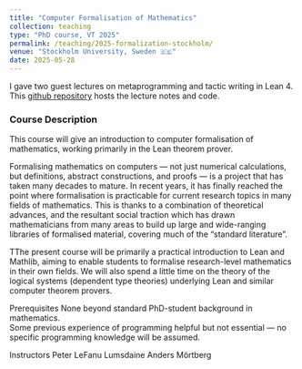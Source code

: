 ```yaml
---	
title: "Computer Formalisation of Mathematics"		
collection: teaching		
type: "PhD course, VT 2025"		
permalink: /teaching/2025-formalization-stockholm/
venue: "Stockholm University, Sweden 🇸🇪"
date: 2025-05-28		
---	
```


I gave two guest lectures on metaprogramming and tactic writing in Lean 4. This [github repository](github.com/sinhp/mpil25) hosts the lecture notes and code.

### Course Description

This course will give an introduction to computer formalisation of mathematics, working primarily in the Lean theorem prover.

Formalising mathematics on computers — not just numerical calculations, but definitions, abstract constructions, and proofs — is a project that has taken many decades to mature.  In recent years, it has finally reached the point where formalisation is practicable for current research topics in many fields of mathematics.  This is thanks to a combination of theoretical advances, and the resultant social traction which has drawn mathematicians from many areas to build up large and wide-ranging libraries of formalised material, covering much of the “standard literature”.

TThe present course will be primarily a practical introduction to Lean and Mathlib, aiming to enable students to formalise research-level mathematics in their own fields.  We will also spend a little time on the theory of the logical systems (dependent type theories) underlying Lean and similar computer theorem provers.

Prerequisites
None beyond standard PhD-student background in mathematics.  
Some previous experience of programming helpful but not essential — no specific programming knowledge will be assumed.

Instructors
Peter LeFanu Lumsdaine
Anders Mörtberg
